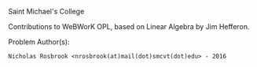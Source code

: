 Saint Michael's College

Contributions to WeBWorK OPL, based on Linear Algebra by Jim Hefferon.

Problem Author(s):

	Nicholas Rosbrook <nrosbrook(at)mail(dot)smcvt(dot)edu> - 2016

